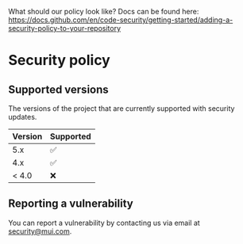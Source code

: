 What should our policy look like? Docs can be found here: https://docs.github.com/en/code-security/getting-started/adding-a-security-policy-to-your-repository

# Security policy

## Supported versions

The versions of the project that are currently supported with security updates.

| Version | Supported          |
| ------- | ------------------ |
| 5.x     | :white_check_mark: |
| 4.x     | :white_check_mark: |
| < 4.0   | :x:                |

## Reporting a vulnerability

You can report a vulnerability by contacting us via email at [security@mui.com](mailto:security@mui.com).
